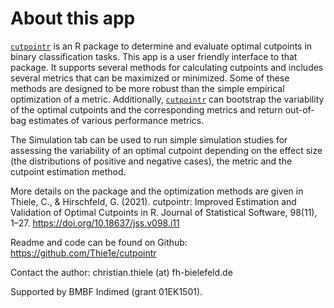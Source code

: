 # About this app

[`cutpointr`](https://github.com/Thie1e/cutpointr) is an R package to determine and evaluate optimal cutpoints in binary classification tasks. This app is a user friendly interface to that package. It supports several methods for calculating cutpoints and includes several metrics that can be maximized or minimized. Some of these methods are designed to be more robust than the simple empirical optimization of a metric. Additionally, [`cutpointr`](https://github.com/Thie1e/cutpointr) can bootstrap the variability of the optimal cutpoints and the corresponding metrics and return out-of-bag estimates of various performance metrics.

The Simulation tab can be used to run simple simulation studies for assessing the variability of an optimal cutpoint depending on the effect size (the distributions of positive and negative cases), the metric and the cutpoint estimation method.

More details on the package and the optimization methods are given in Thiele, C., & Hirschfeld, G. (2021). cutpointr: Improved Estimation and Validation of Optimal Cutpoints in R. Journal of Statistical Software, 98(11), 1–27. https://doi.org/10.18637/jss.v098.i11

Readme and code can be found on Github: https://github.com/Thie1e/cutpointr

Contact the author: christian.thiele (at) fh-bielefeld.de

Supported by BMBF Indimed (grant 01EK1501).
